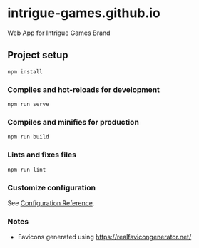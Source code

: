 # intrigue-games.github.io

Web App for Intrigue Games Brand

## Project setup

```
npm install
```

### Compiles and hot-reloads for development

```
npm run serve
```

### Compiles and minifies for production

```
npm run build
```

### Lints and fixes files

```
npm run lint
```

### Customize configuration

See [Configuration Reference](https://cli.vuejs.org/config/).

### Notes

- Favicons generated using https://realfavicongenerator.net/
